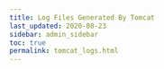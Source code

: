```yaml
---
title: Log Files Generated By Tomcat
last_updated: 2020-08-23
sidebar: admin_sidebar
toc: true
permalink: tomcat_logs.html
---
```

